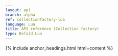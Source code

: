 ```yaml
---
layout: api
branch: alpha
ref: collectionfactory-lua
language: Lua
title: API reference (Collection factory)
type: Defold Lua
---
```

{% include anchor_headings.html html=content %}
